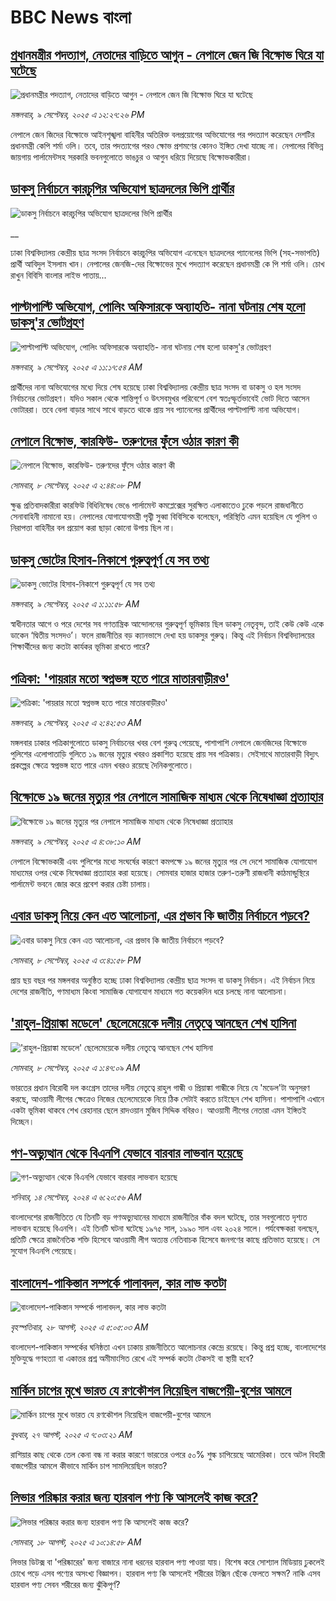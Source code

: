 # BBC News বাংলা## [প্রধানমন্ত্রীর পদত্যাগ, নেতাদের বাড়িতে আগুন - নেপালে জেন জি বিক্ষোভ ঘিরে যা ঘটেছে](https://www.bbc.com/bengali/articles/cvg47rlmj24o?at_medium=RSS&at_campaign=rss?at_campaign=githubrss)![প্রধানমন্ত্রীর পদত্যাগ, নেতাদের বাড়িতে আগুন - নেপালে জেন জি বিক্ষোভ ঘিরে যা ঘটেছে](https://ichef.bbci.co.uk/ace/ws/240/cpsprodpb/462e/live/590a8a20-8d6d-11f0-84c8-99de564f0440.jpg)_মঙ্গলবার, ৯ সেপ্টেম্বর, ২০২৫ এ ১২:২৭:২৬ PM_নেপালে জেন জিদের বিক্ষোভে আইনশৃঙ্খলা বাহিনীর অতিরিক্ত বলপ্রয়োগের অভিযোগের পর পদত্যাগ করেছেন দেশটির প্রধানমন্ত্রী কেপি শর্মা ওলি। তবে, তার পদত্যাগের পরও ক্ষোভ প্রশমণের কোনও ইঙ্গিত দেখা যাচ্ছে না। নেপালের বিভিন্ন জায়গায় পার্লামেন্টসহ সরকারি ভবনগুলোতে ভাঙচুর ও আগুন ধরিয়ে দিয়েছে বিক্ষোভকারীরা।## [ডাকসু নির্বাচনে কারচুপির অভিযোগ ছাত্রদলের ভিপি প্রার্থীর](https://www.bbc.co.uk/bengali/live/c87y8jn3vr8t?at_medium=RSS&at_campaign=rss?at_campaign=githubrss)![ডাকসু নির্বাচনে কারচুপির অভিযোগ ছাত্রদলের ভিপি প্রার্থীর](https://ichef.bbci.co.uk/ace/standard/240/cpsprodpb/7591/live/e6487be0-8d77-11f0-b391-6936825093bd.jpg)__ঢাকা বিশ্ববিদ্যালয় কেন্দ্রীয় ছাত্র সংসদ নির্বাচনে কারচুপির অভিযোগ এনেছেন ছাত্রদলের প্যানেলের ভিপি (সহ-সভাপতি) প্রার্থী আবিদুল ইসলাম খান। নেপালের জেনজি-দের বিক্ষোভের মুখে পদত্যাগ করেছেন প্রধানমন্ত্রী কে পি শর্মা ওলি। চোখ রাখুন বিবিসি বাংলার লাইভ পাতায়...## [পাল্টাপাল্টি অভিযোগ, পোলিং অফিসারকে অব্যাহতি- নানা ঘটনায় শেষ হলো ডাকসু'র ভোটগ্রহণ](https://www.bbc.com/bengali/articles/cp8jn4zlvypo?at_medium=RSS&at_campaign=rss?at_campaign=githubrss)![পাল্টাপাল্টি অভিযোগ, পোলিং অফিসারকে অব্যাহতি- নানা ঘটনায় শেষ হলো ডাকসু'র ভোটগ্রহণ](https://ichef.bbci.co.uk/ace/ws/240/cpsprodpb/e585/live/7cc7a080-8d6b-11f0-84c8-99de564f0440.jpg)_মঙ্গলবার, ৯ সেপ্টেম্বর, ২০২৫ এ ১১:১৭:৫৪ AM_প্রার্থীদের নানা অভিযোগের মধ্যে দিয়ে শেষ হয়েছে ঢাকা বিশ্ববিদ্যালয় কেন্দ্রীয় ছাত্র সংসদ বা ডাকসু ও হল সংসদ নির্বাচনের ভোটগ্রহণ। যদিও সকাল থেকে শান্তিপূর্ণ ও উৎসবমুখর পরিবেশে বেশ স্বতঃস্ফূর্তভাবেই ভোট দিতে আসেন ভোটাররা। তবে বেলা বাড়ার সাথে সাথে বাড়তে থাকে প্রায় সব প্যানেলের প্রার্থীদের পাল্টাপাল্টি নানা অভিযোগ।## [নেপালে বিক্ষোভ, কারফিউ- তরুণদের ফুঁসে ওঠার কারণ কী](https://www.bbc.com/bengali/articles/c4gkpz1xpyro?at_medium=RSS&at_campaign=rss?at_campaign=githubrss)![নেপালে বিক্ষোভ, কারফিউ- তরুণদের ফুঁসে ওঠার কারণ কী](https://ichef.bbci.co.uk/ace/ws/240/cpsprodpb/0326/live/c297bd70-8cbc-11f0-b391-6936825093bd.jpg)_সোমবার, ৮ সেপ্টেম্বর, ২০২৫ এ ২:৪৪:০৮ PM_ক্ষুব্ধ প্রতিবাদকারীরা কারফিউ বিধিনিষেধ ভেঙে পার্লামেন্ট কমপ্লেক্সের সুরক্ষিত এলাকাতেও ঢুকে পড়লে রাজধানীতে সেনাবাহিনী নামানো হয়। নেপালের যোগাযোগমন্ত্রী পৃথ্বী সুব্বা বিবিসিকে বলেছেন, পরিস্থিতি এমন হয়েছিল যে পুলিশ ও নিরাপত্তা বাহিনীর বল প্রয়োগ করা ছাড়া কোনো উপায় ছিল না।## [ডাকসু ভোটের হিসাব-নিকাশে গুরুত্বপূর্ণ যে সব তথ্য](https://www.bbc.com/bengali/articles/c0r0nwlgpj7o?at_medium=RSS&at_campaign=rss?at_campaign=githubrss)![ডাকসু ভোটের হিসাব-নিকাশে গুরুত্বপূর্ণ যে সব তথ্য](https://ichef.bbci.co.uk/ace/ws/240/cpsprodpb/9fcf/live/5b5107b0-8cbd-11f0-9cf6-cbf3e73ce2b9.jpg)_মঙ্গলবার, ৯ সেপ্টেম্বর, ২০২৫ এ ১:১১:৫৮ AM_স্বাধীনতার আগে ও পরে দেশের সব গণতান্ত্রিক আন্দোলনের গুরুত্বপূর্ণ ভূমিকায় ছিল ডাকসু নেতৃবৃন্দ, তাই কেউ কেউ একে ডাকেন ‘দ্বিতীয় সংসদও’। ফলে রাজনীতির বড় ক্যানভাসে দেখা হয় ডাকসুর গুরুত্ব। কিন্তু এই নির্বাচন বিশ্ববিদ্যালয়ের শিক্ষার্থীদের জন্য কতটা কার্যকর ভূমিকা রাখতে পারে?## [পত্রিকা: 'পায়রার মতো স্বপ্নভঙ্গ হতে পারে মাতারবাড়ীরও'](https://www.bbc.com/bengali/articles/c70186pl54jo?at_medium=RSS&at_campaign=rss?at_campaign=githubrss)![পত্রিকা: 'পায়রার মতো স্বপ্নভঙ্গ হতে পারে মাতারবাড়ীরও'](https://ichef.bbci.co.uk/ace/ws/240/cpsprodpb/f557/live/d5eec720-8d24-11f0-a33c-37b5364fc4ad.jpg)_মঙ্গলবার, ৯ সেপ্টেম্বর, ২০২৫ এ ২:৪২:৫৩ AM_মঙ্গলবার ঢাকার পত্রিকাগুলোতে ডাকসু নির্বাচনের খবর বেশ গুরুত্ব পেয়েছে, পাশাপাশি নেপালে জেনজিদের বিক্ষোভে পুলিশের এলোপাতাড়ি গুলিতে ১৯ জনের মৃত্যুর খবরও প্রকাশিত হয়েছে প্রায় সব পত্রিকায়। সেইসাথে মাতারবাড়ী বিদ্যুৎ প্রকল্পের ক্ষেত্রে স্বপ্নভঙ্গ হতে পারে এমন খবরও রয়েছে দৈনিকগুলোতে।## [বিক্ষোভে ১৯ জনের মৃত্যুর পর নেপালে সামাজিক মাধ্যম থেকে নিষেধাজ্ঞা প্রত্যাহার](https://www.bbc.com/bengali/articles/czx05wg0kego?at_medium=RSS&at_campaign=rss?at_campaign=githubrss)![বিক্ষোভে ১৯ জনের মৃত্যুর পর নেপালে সামাজিক মাধ্যম থেকে নিষেধাজ্ঞা প্রত্যাহার](https://ichef.bbci.co.uk/ace/ws/240/cpsprodpb/2698/live/576f0130-8d2e-11f0-b391-6936825093bd.jpg)_মঙ্গলবার, ৯ সেপ্টেম্বর, ২০২৫ এ ৪:৩৮:১০ AM_নেপালে বিক্ষোভকারী এবং পুলিশের মধ্যে সংঘর্ষের কারণে কমপক্ষে ১৯ জনের মৃত্যুর পর সে দেশে সামাজিক যোগাযোগ মাধ্যমের ওপর থেকে নিষেধাজ্ঞা প্রত্যাহার করা হয়েছে।
সোমবার হাজার হাজার তরুণ-তরুণী রাজধানী কাঠমান্ডুস্থিরে পার্লামেন্ট ভবনে জোর করে প্রবেশ করার চেষ্টা চালায়।## [এবার ডাকসু নিয়ে কেন এত আলোচনা,         এর প্রভাব কি জাতীয় নির্বাচনে পড়বে?](https://www.bbc.com/bengali/articles/c89dxlvwjgjo?at_medium=RSS&at_campaign=rss?at_campaign=githubrss)![এবার ডাকসু নিয়ে কেন এত আলোচনা,         এর প্রভাব কি জাতীয় নির্বাচনে পড়বে?](https://ichef.bbci.co.uk/ace/ws/240/cpsprodpb/36da/live/698e0220-8cbc-11f0-b391-6936825093bd.jpg)_সোমবার, ৮ সেপ্টেম্বর, ২০২৫ এ ৩:৪১:৫৮ PM_প্রায় ছয় বছর পর মঙ্গলবার অনুষ্ঠিত হচ্ছে ঢাকা বিশ্ববিদ্যালয় কেন্দ্রীয় ছাত্র সংসদ বা ডাকসু নির্বাচন। এই নির্বাচন নিয়ে দেশের রাজনীতি, গণমাধ্যম কিংবা সামাজিক যোগাযোগ মাধ্যমে গত কয়েকদিন ধরে চলছে নানা আলোচনা।## ['রাহুল-প্রিয়াঙ্কা মডেলে' ছেলেমেয়েকে দলীয় নেতৃত্বে আনছেন শেখ হাসিনা](https://www.bbc.com/bengali/articles/cp3q9125qrko?at_medium=RSS&at_campaign=rss?at_campaign=githubrss)!['রাহুল-প্রিয়াঙ্কা মডেলে' ছেলেমেয়েকে দলীয় নেতৃত্বে আনছেন শেখ হাসিনা](https://ichef.bbci.co.uk/ace/ws/240/cpsprodpb/7211/live/b52738c0-8a62-11f0-b391-6936825093bd.jpg)_সোমবার, ৮ সেপ্টেম্বর, ২০২৫ এ ১:৪৭:০৯ AM_ভারতের প্রধান বিরোধী দল কংগ্রেস তাদের দলীয় নেতৃত্বে রাহুল গান্ধী ও প্রিয়াঙ্কা গান্ধীকে নিয়ে যে 'মডেল'টা অনুসরণ করছে, আওয়ামী লীগের ক্ষেত্রেও নিজের ছেলেমেয়েকে নিয়ে ঠিক সেটাই করতে চাইছেন শেখ হাসিনা। পাশাপাশি এখানে একটা ভূমিকা থাকবে শেখ রেহানার ছেলে রাদওয়ান মুজিব সিদ্দিক ববিরও। আওয়ামী লীগের নেতারা এমন ইঙ্গিতই দিচ্ছেন।## [গণ-অভ্যুত্থান থেকে বিএনপি যেভাবে বারবার লাভবান হয়েছে](https://www.bbc.com/bengali/articles/c74j271n0pzo?at_medium=RSS&at_campaign=rss?at_campaign=githubrss)![গণ-অভ্যুত্থান থেকে বিএনপি যেভাবে বারবার লাভবান হয়েছে](https://ichef.bbci.co.uk/ace/ws/240/cpsprodpb/2225/live/23ccad70-7022-11ef-8f0e-158a0a407ec6.jpg)_শনিবার, ১৪ সেপ্টেম্বর, ২০২৪ এ ৬:২০:৫৬ AM_বাংলাদেশের রাজনীতিতে যে তিনটি বড় গণঅভ্যুত্থানের মাধ্যমে রাজনীতির বাঁক বদল ঘটেছে, তার সবগুলোতে দৃশ্যত লাভবান হয়েছে বিএনপি। এই তিনটি ঘটনা ঘটেছে ১৯৭৫ সাল, ১৯৯০ সাল এবং ২০২৪ সালে। পর্যবেক্ষকরা বলছেন, প্রতিটি ক্ষেত্রে রাজনৈতিক শক্তি হিসেবে আওয়ামী লীগ অত্যন্ত নেতিবাচক হিসেবে জনগণের কাছে প্রতিভাত হয়েছে। সে সুযোগ বিএনপি পেয়েছে।## [বাংলাদেশ-পাকিস্তান সম্পর্কে পালাবদল, কার লাভ কতটা](https://www.bbc.com/bengali/articles/cjr1xy75nwxo?at_medium=RSS&at_campaign=rss?at_campaign=githubrss)![বাংলাদেশ-পাকিস্তান সম্পর্কে পালাবদল, কার লাভ কতটা](https://ichef.bbci.co.uk/ace/ws/240/cpsprodpb/a61e/live/d95888c0-8391-11f0-ab3e-bd52082cd0ae.jpg)_বৃহস্পতিবার, ২৮ আগস্ট, ২০২৫ এ ৫:০৫:০৩ AM_বাংলাদেশ-পাকিস্তান সম্পর্কের ঘনিষ্ঠতা এখন ঢাকায় রাজনীতিতে আলোচনার কেন্দ্রে রয়েছে। কিন্তু প্রশ্ন হচ্ছে, বাংলাদেশের মুক্তিযুদ্ধে গণহত্যা বা একাত্তর প্রশ্ন অমীমাংসিত রেখে এই সম্পর্ক কতটা টেকসই বা স্থায়ী হবে?## [মার্কিন চাপের মুখে ভারত যে রণকৌশল নিয়েছিল বাজপেয়ী-বুশের আমলে ](https://www.bbc.com/bengali/articles/ce937dl32kro?at_medium=RSS&at_campaign=rss?at_campaign=githubrss)![মার্কিন চাপের মুখে ভারত যে রণকৌশল নিয়েছিল বাজপেয়ী-বুশের আমলে ](https://ichef.bbci.co.uk/ace/ws/240/cpsprodpb/519f/live/4ac33250-82a0-11f0-a34f-318be3fb0481.jpg)_বুধবার, ২৭ আগস্ট, ২০২৫ এ ৭:০৩:২১ AM_রাশিয়ার কাছ থেকে তেল কেনা বন্ধ না করার কারণে ভারতের ওপরে ৫০% শুল্ক চাপিয়েছে আমেরিকা। তবে অটল বিহারী বাজপেয়ীর আমলে কীভাবে মার্কিন চাপ সামলিয়েছিল ভারত?## [লিভার পরিষ্কার করার জন্য হারবাল পণ্য কি আসলেই কাজ করে?](https://www.bbc.com/bengali/articles/c93dqkeqwzyo?at_medium=RSS&at_campaign=rss?at_campaign=githubrss)![লিভার পরিষ্কার করার জন্য হারবাল পণ্য কি আসলেই কাজ করে?](https://ichef.bbci.co.uk/ace/ws/240/cpsprodpb/2c5b/live/0b601110-6f99-11f0-af20-030418be2ca5.jpg)_সোমবার, ১৮ আগস্ট, ২০২৫ এ ১০:১৪:৫৮ AM_লিভার ডিটক্স বা 'পরিষ্কারের' জন্য বাজারে নানা ধরনের হারবাল পণ্য পাওয়া যায়। বিশেষ করে সোশ্যাল মিডিয়ায় ঢুকলেই চোখে পড়ে এসব পণ্যের অসংখ্য বিজ্ঞাপন। হারবাল পণ্য কি আসলেই শরীরের টক্সিন ছেঁকে ফেলতে সক্ষম? নাকি এসব হারবাল পণ্য সেবন শরীরের জন্য ঝুঁকিপূর্ণ?